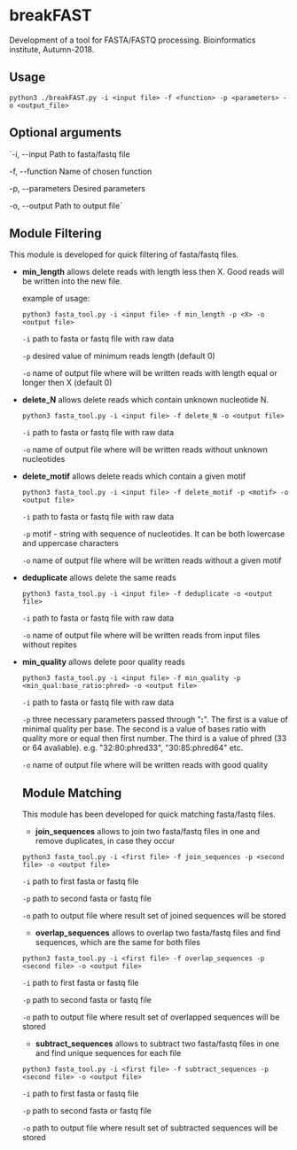 # breakFAST
Development of a tool for FASTA/FASTQ processing.
Bioinformatics institute, Autumn-2018.
## Usage

`python3 ./breakFAST.py -i <input file> -f <function> -p <parameters> -o <output_file>`

## Optional arguments
`-i, --input         Path to fasta/fastq file

 -f, --function     Name of chosen function
 
 -p, --parameters   Desired parameters
 
 -o, --output       Path to output file`

## Module Filtering
This module is developed for quick filtering of fasta/fastq files. 
* **min_length** allows delete reads with length less then X. Good reads will be written into the new file.

    example of usage:
    
    `python3 fasta_tool.py -i <input file> -f min_length -p <X> -o <output file>`
    
    `-i` path to fasta or fastq file with raw data
    
    `-p` desired value of minimum reads length (default 0)
    
    `-o` name of output file where will be written reads with length equal or longer then X (default 0)
    
* **delete_N** allows delete reads which contain unknown nucleotide N. 

    `python3 fasta_tool.py -i <input file> -f delete_N -o <output file>`
    
    `-i` path to fasta or fastq file with raw data
    
    `-o` name of output file where will be written reads without unknown nucleotides
    
* **delete_motif**  allows delete reads which contain a given motif

    `python3 fasta_tool.py -i <input file> -f delete_motif -p <motif> -o <output file>`
    
    `-i` path to fasta or fastq file with raw data
    
    `-p` motif - string with sequence of nucleotides. It can be both lowercase and uppercase characters
    
    `-o` name of output file where will be written reads without a given motif
    
* **deduplicate** allows delete the same reads

    `python3 fasta_tool.py -i <input file> -f deduplicate -o <output file>`
    
    `-i` path to fasta or fastq file with raw data
    
    `-o` name of output file where will be written reads from input files without repites
    
* **min_quality** allows delete poor quality reads

    `python3 fasta_tool.py -i <input file> -f min_quality -p <min_qual:base_ratio:phred> -o <output file>`
    
    `-i` path to fasta or fastq file with raw data
    
    `-p` three necessary parameters passed through "**:**". The first is a value of minimal quality per base. 
    The second is a value of bases ratio with quality more or equal then first number. 
    The third is a value of phred (33 or 64 avaliable).
    e.g. "32:80:phred33", "30:85:phred64" etc. 
    
    `-o` name of output file where will be written reads with good quality
   ## Module Matching
   This module has been developed for quick matching fasta/fastq files.
   
   * **join_sequences** allows to join two fasta/fastq files in one and remove duplicates, in case they occur
   
   `python3 fasta_tool.py -i <first file> -f join_sequences -p <second file> -o <output file>`
   
   `-i` path to first fasta or fastq file
   
   `-p` path to second fasta or fastq file
   
   `-o` path to output file where result set of joined sequences will be stored
   
   * **overlap_sequences** allows to overlap two fasta/fastq files and find sequences, which are the same for both files
   
   `python3 fasta_tool.py -i <first file> -f overlap_sequences -p <second file> -o <output file>`
   
   `-i` path to first fasta or fastq file
   
   `-p` path to second fasta or fastq file
   
   `-o` path to output file where result set of overlapped sequences will be stored
   
   * **subtract_sequences** allows to subtract two fasta/fastq files in one and find unique sequences for each file
   
   `python3 fasta_tool.py -i <first file> -f subtract_sequences -p <second file> -o <output file>`
   
   `-i` path to first fasta or fastq file
   
   `-p` path to second fasta or fastq file
   
   `-o` path to output file where result set of subtracted sequences will be stored
